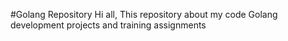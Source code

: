 #Golang Repository
Hi all,
This repository about my code Golang development projects and training assignments 
